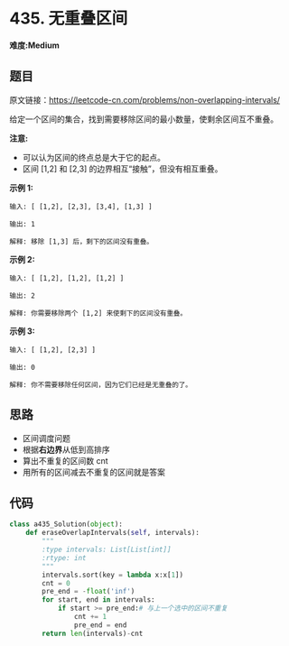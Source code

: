 # 435. 无重叠区间
**难度:Medium**
## 题目
原文链接：https://leetcode-cn.com/problems/non-overlapping-intervals/

给定一个区间的集合，找到需要移除区间的最小数量，使剩余区间互不重叠。

**注意:**
* 可以认为区间的终点总是大于它的起点。
* 区间 [1,2] 和 [2,3] 的边界相互“接触”，但没有相互重叠。

**示例 1:**
```
输入: [ [1,2], [2,3], [3,4], [1,3] ]

输出: 1

解释: 移除 [1,3] 后，剩下的区间没有重叠。
```
**示例 2:**
```
输入: [ [1,2], [1,2], [1,2] ]

输出: 2

解释: 你需要移除两个 [1,2] 来使剩下的区间没有重叠。
```
**示例 3:**
```
输入: [ [1,2], [2,3] ]

输出: 0

解释: 你不需要移除任何区间，因为它们已经是无重叠的了。
```

## 思路
* 区间调度问题
* 根据**右边界**从低到高排序
* 算出不重复的区间数 cnt
* 用所有的区间减去不重复的区间就是答案

## 代码
```python
class a435_Solution(object):
    def eraseOverlapIntervals(self, intervals):
        """
        :type intervals: List[List[int]]
        :rtype: int
        """
        intervals.sort(key = lambda x:x[1])
        cnt = 0
        pre_end = -float('inf')
        for start, end in intervals:
            if start >= pre_end:# 与上一个选中的区间不重复
                cnt += 1
                pre_end = end
        return len(intervals)-cnt
```
